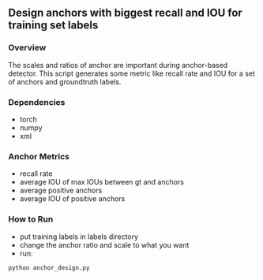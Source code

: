 ## Design anchors with biggest recall and IOU for training set labels

### Overview
The scales and ratios of anchor are important during anchor-based detector. This script generates some metric like recall rate and IOU for a set of anchors and groundtruth labels. 

### Dependencies
* torch
* numpy
* xml

### Anchor Metrics
* recall rate
* average IOU of max IOUs between gt and anchors
* average positive anchors
* average IOU of positive anchors

### How to Run
* put training labels in labels directory
* change the anchor ratio and scale to what you want
* run:
``` python
python anchor_design.py
```

